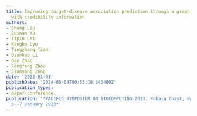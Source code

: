 ```yaml
---
title: Improving target-disease association prediction through a graph neural network
  with credibility information
authors:
- Chang Liu
- Cuinan Yu
- Yipin Lei
- Kangbo Lyu
- Tingzhong Tian
- Qianhao Li
- Dan Zhao
- Fengfeng Zhou
- Jianyang Zeng
date: '2022-01-01'
publishDate: '2024-05-04T00:53:18.646480Z'
publication_types:
- paper-conference
publication: '*PACIFIC SYMPOSIUM ON BIOCOMPUTING 2023: Kohala Coast, Hawaii, USA,
  3--7 January 2023*'
---
```

